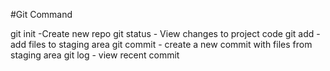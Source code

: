 #Git Command

git init -Create new repo
git status - View changes to project code
git add - add files to staging area
git commit - create a new commit with files from staging area
git log - view recent commit